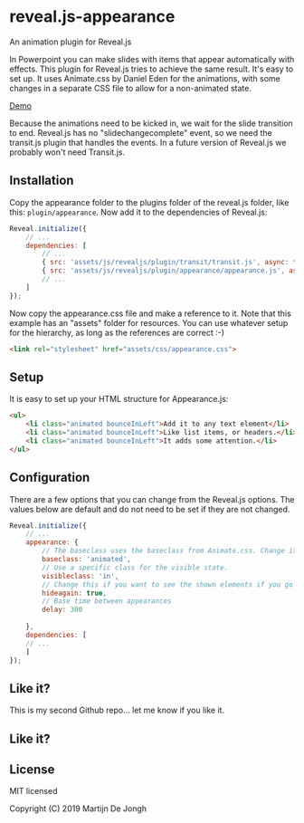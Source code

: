 # reveal.js-appearance
An animation plugin for Reveal.js


In Powerpoint you can make slides with items that appear automatically with effects. This plugin for Reveal.js tries to achieve the same result. It's easy to set up. It uses Animate.css by Daniel Eden for the animations, with some changes in a separate CSS file to allow for a non-animated state. 

[Demo](https://martinomagnifico.github.io/reveal.js-appearance/demo.html)

Because the animations need to be kicked in, we wait for the slide transition to end. Reveal.js has no "slidechangecomplete" event, so we need the transit.js plugin that handles the events. In a future version of Reveal.js we probably won't need Transit.js.



## Installation

Copy the appearance folder to the plugins folder of the reveal.js folder, like this: `plugin/appearance`. Now add it to the dependencies of Reveal.js:


```javascript
Reveal.initialize({
	// ...
	dependencies: [
		// ... 
		{ src: 'assets/js/revealjs/plugin/transit/transit.js', async: false },
		{ src: 'assets/js/revealjs/plugin/appearance/appearance.js', async: false }
		// ... 
	]
});
```
Now copy the appearance.css file and make a reference to it. Note that this example has an "assets" folder for resources. You can use whatever setup for the hierarchy, as long as the references are correct :-)

```html
<link rel="stylesheet" href="assets/css/appearance.css">
```



## Setup

It is easy to set up your HTML structure for Appearance.js: 

```html
<ul>
	<li class="animated bounceInLeft">Add it to any text element</li>
	<li class="animated bounceInLeft">Like list items, or headers.</li>
	<li class="animated bounceInLeft">It adds some attention.</li>
</ul>
```


## Configuration

There are a few options that you can change from the Reveal.js options. The values below are default and do not need to be set if they are not changed.

```javascript
Reveal.initialize({
	// ...
	appearance: {
		// The baseclass uses the baseclass from Animate.css. Change it if you like
		baseclass: 'animated',
		// Use a specific class for the visible state.
		visibleclass: 'in',
		// Change this if you want to see the shown elements if you go back
		hideagain: true,
		// Base time between appearances
		delay: 300
		
	},
	dependencies: [
	// ... 
	]
});
```

## Like it?
This is my second Github repo... let me know if you like it.


## Like it?


## License
MIT licensed

Copyright (C) 2019 Martijn De Jongh
